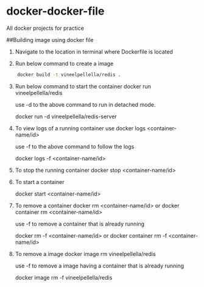 # docker-docker-file
All docker projects for practice


##Building image using docker file

1. Navigate to the location in terminal where Dockerfile is located

2. Run below command to create a image
```sh
    docker build -t vineelpellella/redis .
```    
3. Run below command to start the container
    docker run vineelpellella/redis
    
    use -d to the above command to run in detached mode.
    
    docker run -d vineelpellella/redis-server
 
4. To view logs of a running container use
    docker logs <container-name/id>
    
    use -f to the above command to follow the logs
    
    docker logs -f <container-name/id>

5. To stop the running container
    docker stop <container-name/id>
    
6. To start a container

    docker start <container-name/id>
    
7. To remove a container
    docker rm <container-name/id> or docker container rm <container-name/id>
    
    use -f to remove a container that is already running
    
    docker rm -f <container-name/id> or docker container rm -f <container-name/id>
    
8. To remove a image
    docker image rm vineelpellella/redis
    
    use -f to remove a image having a container that is already running
    
    docker image rm -f vineelpellella/redis
